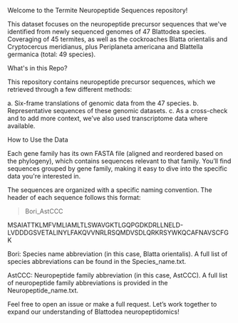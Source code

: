 Welcome to the Termite Neuropeptide Sequences repository!

This dataset focuses on the neuropeptide precursor sequences that we've identified from newly sequenced genomes of 47 Blattodea species. Coveraging of 45 termites, as well as the cockroaches Blatta orientalis and Cryptocercus meridianus, plus Periplaneta americana and Blattella germanica (total: 49 species).

What's in this Repo?

This repository contains neuropeptide precursor sequences, which we retrieved through a few different methods:

   a. Six-frame translations of genomic data from the 47 species.
   b. Representative sequences of these genomic datasets.
   c. As a cross-check and to add more context, we’ve also used transcriptome data where available.

How to Use the Data

Each gene family has its own FASTA file (aligned and reordered based on the phylogeny), which contains sequences relevant to that family. You’ll find sequences grouped by gene family, making it easy to dive into the specific data you're interested in.

The sequences are organized with a specific naming convention. The header of each sequence follows this format:

>Bori_AstCCC

MSAIATTKLMFVMLIAMLTLSWAVGKTLGQPGDKDRLLNELD-LVDDDGSVETALINYLFAKQVVNRLRSQMDVSDLQRKRSYWKQCAFNAVSCFGK

Bori: Species name abbreviation (in this case, Blatta orientalis). A full list of species abbreviations can be found in the Species_name.txt.

AstCCC: Neuropeptide family abbreviation (in this case, AstCCC). A full list of neuropeptide family abbreviations is provided in the Neuropeptide_name.txt.


Feel free to open an issue or make a full request. Let’s work together to expand our understanding of Blattodea neuropeptidomics!
